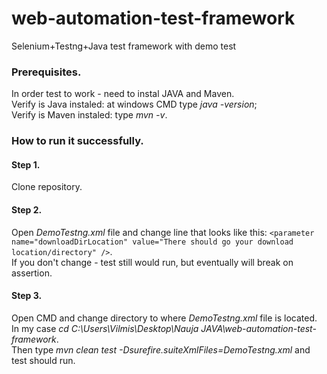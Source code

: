 # web-automation-test-framework
Selenium+Testng+Java test framework with demo test

### Prerequisites.

In order test to work - need to instal JAVA and Maven.<br/>
Verify is Java instaled: at windows CMD type *java -version*;<br/>
Verify is Maven instaled: type *mvn -v*.

### How to run it successfully.

#### Step 1.
Clone repository.

#### Step 2.
Open *DemoTestng.xml* file and change line that looks like this: `<parameter name="downloadDirLocation" value="There should go your download location/directory" />`.<br/>
If you don't change - test still would run, but eventually will break on assertion.

#### Step 3.
Open CMD and change directory to where *DemoTestng.xml* file is located.<br/>
In my case *cd C:\Users\Vilmis\Desktop\Nauja JAVA\web-automation-test-framework*.<br/>
Then type *mvn clean test -Dsurefire.suiteXmlFiles=DemoTestng.xml* and test should run.
